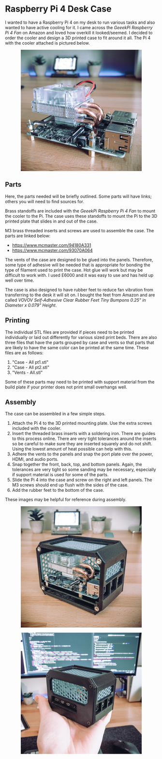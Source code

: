 # Raspberry Pi 4 Desk Case
I wanted to have a Raspberry Pi 4 on my desk to run various tasks and also wanted to have active cooling for it. I came across the *GeeekPi Raspberry Pi 4 Fan* on Amazon and loved how overkill it looked/seemed. I decided to order the cooler and design a 3D printed case to fit around it all. The Pi 4 with the cooler attached is pictured below.

<p align="center">
  <img src="/imgs/fan.jpg" alt="fan" width="400">
</p>

## Parts
Here, the parts needed will be briefly outlined. Some parts will have links; others you will need to find sources for.

Brass standoffs are included with the *GeeekPi Raspberry Pi 4 Fan* to mount the cooler to the Pi. The case uses these standoffs to mount the Pi to the 3D printed plate that slides in and out of the case.

M3 brass threaded inserts and screws are used to assemble the case. The parts are linked below:
+ <https://www.mcmaster.com/94180A331>
+ <https://www.mcmaster.com/93070A064>

The vents of the case are designed to be glued into the panels. Therefore, some type of adhesive will be needed that is appropriate for bonding the type of filament used to print the case. Hot glue will work but may be difficult to work with. I used E6000 and it was easy to use and has held up well over time.

The case is also designed to have rubber feet to reduce fan vibration from transferring to the desk it will sit on. I bought the feet from Amazon and are called *VOVOV Self-Adhesive Clear Rubber Feet Tiny Bumpons 0.25" in Diameter x 0.079" Height*.

## Printing
The individual STL files are provided if pieces need to be printed individually or laid out differently for various sized print beds. There are also three files that have the parts grouped by case and vents so that parts that are likely to have the same color can be printed at the same time. These files are as follows:
  1. "Case - All pt1.stl"
  2. "Case - All pt2.stl"
  3. "Vents - All.stl"

Some of these parts may need to be printed with support material from the build plate if your printer does not print small overhangs well.

## Assembly
The case can be assembled in a few simple steps. 
  1. Attach the Pi 4 to the 3D printed mounting plate. Use the extra screws included with the cooler.
  2. Insert the threaded brass inserts with a soldering iron. There are guides to this process online. There are very tight tolerances around the inserts so be careful to make sure they are inserted squarely and do not shift. Using the lowest amount of heat possible can help with this.
  3. Adhere the vents to the panels and snap the port plate over the power, HDMI, and audio ports.
  4. Snap together the front, back, top, and bottom panels. Again, the tolerances are very tight so some sanding may be necessary, especially if support material is used for some of the parts.
  5. Slide the Pi 4 into the case and screw on the right and left panels. The M3 screws should end up flush with the sides of the case.
  6. Add the rubber feet to the bottom of the case.

These images may be helpful for reference during assembly. 

<p align="center">
  <img src="/imgs/open.jpg" alt="open" width="400">
</p>

<p align="center">
  <img src="/imgs/final.jpg" alt="final" width="400">
</p>
